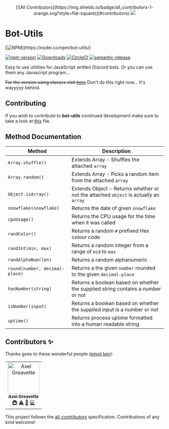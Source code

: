 <p align="center"> 
[![All Contributors](https://img.shields.io/badge/all_contributors-1-orange.svg?style=flat-square)](#contributors)
<img src="https://legacy.axelgreavette.xyz/v2/img/portfolio/botutils.png">
</p>

# Bot-Utils
[![NPM](https://nodei.co/npm/bot-utils.png?)](https://nodei.co/npm/bot-utils/) 

[![npm version](https://badge.fury.io/js/bot-utils.svg)](https://badge.fury.io/js/bot-utils) [![Downloads](https://img.shields.io/npm/dt/bot-utils.svg?maxAge=3600)](https://www.npmjs.com/package/bot-utils) [![CircleCI](https://circleci.com/gh/axelgreavette/bot-utils.svg?style=shield)](https://circleci.com/gh/axelgreavette/bot-utils) [![semantic-release](https://img.shields.io/badge/%20%20%F0%9F%93%A6%F0%9F%9A%80-semantic--release-e10079.svg)](https://github.com/semantic-release/semantic-release)


Easy to use utilities for JavaScript written Discord bots. Or you can use them any Javascript program...

~~For the version using classes visit [here](https://github.com/axelgreavette/bot-utils/tree/classes)~~  Don't do this right now... It's wayyyyy behind.

## Contributing
If you wish to contribute to **bot-utils** continued development make sure to take a look at [this](https://github.com/axelgreavette/bot-utils/blob/master/CONTRIBUTING.md) file.

## Method Documentation
| Method | Description |
|--|--|
|`Array.shuffle()` | Extends Array - Shuffles the attached `array` |
|`Array.random()` | Extends Array - Picks a random item from the attached `array`|
|`Object.isArray()` | Extends Object - Returns whether or not the attached `object` is actually an `array` |
|`snowflake(snowflake)`| Returns the date of given `snowflake` |
|`cpuUsage()` | Returns the CPU usage for the time when it was called |
|`randColor()`| Returns a random `#` prefixed Hex colour code |
|`randInt(min, max)`| Returns a random integer from a range of `mid` to `max` |
|`randAlphaNum(len)` | Returns a random alphanumeric |
|`round(number, decimal-place)` | Returns a the given `number` rounded to the given `decimal-place` |
|`hasNumber(string)` | Returns a boolean based on whether the supplied string contains a number or not |
|`isNumber(input)` | Returns a boolean based on whether the supplied input is a number or not |
|`uptime()` | Returns process uptime formatted into a human readable string |

## Contributors ✨

Thanks goes to these wonderful people ([emoji key](https://allcontributors.org/docs/en/emoji-key)):

<!-- ALL-CONTRIBUTORS-LIST:START - Do not remove or modify this section -->
<!-- prettier-ignore -->
<table>
  <tr>
    <td align="center"><a href="https://axelg.xyz"><img src="https://avatars1.githubusercontent.com/u/31705527?v=4" width="100px;" alt="Axel Greavette"/><br /><sub><b>Axel Greavette</b></sub></a><br /><a href="#infra-axelgreavette" title="Infrastructure (Hosting, Build-Tools, etc)">🚇</a> <a href="https://github.com/axelgreavette/bot-utils/commits?author=axelgreavette" title="Tests">⚠️</a> <a href="https://github.com/axelgreavette/bot-utils/commits?author=axelgreavette" title="Documentation">📖</a> <a href="https://github.com/axelgreavette/bot-utils/commits?author=axelgreavette" title="Code">💻</a></td>
  </tr>
</table>

<!-- ALL-CONTRIBUTORS-LIST:END -->

This project follows the [all-contributors](https://github.com/all-contributors/all-contributors) specification. Contributions of any kind welcome!